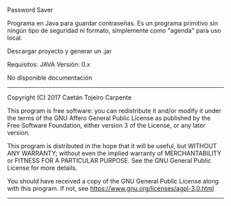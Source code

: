 Password Saver


Programa en Java para guardar contraseñas. Es un programa primitivo sin ningún tipo de seguridad ni formato, simplemente como "agenda" para uso local.


Descargar proyecto y generar un .jar

Requisitos: JAVA
Versión: 0.x

No disponible documentación

**********************************************************************

Copyright (C) 2017  Caetán Tojeiro Carpente

This program is free software: you can redistribute it and/or modify
it under the terms of the GNU Affero General Public License as published by
the Free Software Foundation, either version 3 of the License, or
any later version.

This program is distributed in the hope that it will be useful,
but WITHOUT ANY WARRANTY; without even the implied warranty of
MERCHANTABILITY or FITNESS FOR A PARTICULAR PURPOSE.  See the
GNU General Public License for more details.

You should have received a copy of the GNU General Public License
along with this program.  If not, see <https://www.gnu.org/licenses/agpl-3.0.html>

**********************************************************************

